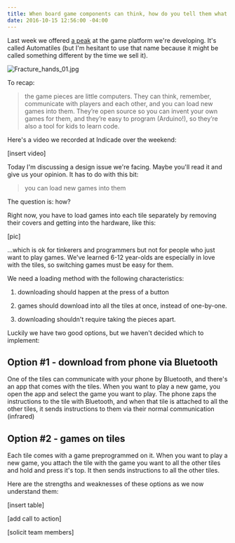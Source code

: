 ```yaml
---
title: When board game components can think, how do you tell them what to do?
date: 2016-10-15 12:56:00 -04:00
---
```


Last week we offered [a peak](http://move38.com/blog/a-board-game-that-thinks/) at the game platform we're developing. It's called Automatiles (but I'm hesitant to use that name because it might be called something different by the time we sell it). 

![Fracture_hands_01.jpg](/uploads/Fracture_hands_01.jpg)

To recap:

> the game pieces are little computers. They can think, remember, communicate with players and each other, and you can load new games into them. They’re open source so you can invent your own games for them, and they’re easy to program (Arduino!), so they’re also a tool for kids to learn code.

Here's a video we recorded at Indicade over the weekend:

\[insert video\]

Today I'm discussing a design issue we're facing. Maybe you'll read it and give us your opinion. It has to do with this bit: 

> you can load new games into them

The question is: how? 

Right now, you have to load games into each tile separately by removing their covers and getting into the hardware, like this: 

\[pic\]

...which is ok for tinkerers and programmers but not for people who just want to play games. We've learned 6-12 year-olds are especially in love with the tiles, so switching games must be easy for them. 

We need a loading method with the following characteristics:

1. downloading should happen at the press of a button

2. games should download into all the tiles at once, instead of one-by-one. 

3. downloading shouldn't require taking the pieces apart.

Luckily we have two good options, but we haven't decided which to implement: 

## Option #1 - download from phone via Bluetooth

One of the tiles can communicate with your phone by Bluetooth, and there's an app that comes with the tiles. When you want to play a new game, you open the app and select the game you want to play. The phone zaps the instructions to the tile with Bluetooth, and when that tile is attached to all the other tiles, it sends instructions to them via their normal communication (infrared)

## Option #2  - games on tiles

Each tile comes with a game preprogrammed on it. When you want to play a new game, you attach the tile with the game you want to all the other tiles and hold and press it's top. It then sends instructions to all the other tiles. 

Here are the strengths and weaknesses of these options as we now understand them: 

\[insert table\]

\[add call to action\]

\[solicit team members\]